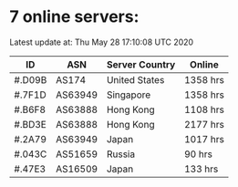 # 7 online servers:

Latest update at: Thu May 28 17:10:08 UTC 2020

| ID | ASN | Server Country | Online |
| -- | --- | -------------- | ------ |
| #.D09B | AS174 | United States | 1358 hrs |
| #.7F1D | AS63949 | Singapore | 1358 hrs |
| #.B6F8 | AS63888 | Hong Kong | 1108 hrs |
| #.BD3E | AS63888 | Hong Kong | 2177 hrs |
| #.2A79 | AS63949 | Japan | 1017 hrs |
| #.043C | AS51659 | Russia | 90 hrs |
| #.47E3 | AS16509 | Japan | 133 hrs |

